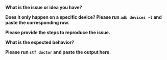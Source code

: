 <!-- *Before creating an issue please make sure you are using the latest version of STF.* -->

**What is the issue or idea you have?**

**Does it only happen on a specific device? Please run `adb devices -l` and paste the corresponding row.**

**Please provide the steps to reproduce the issue.**

**What is the expected behavior?**

**Please run `stf doctor` and paste the output here.**
